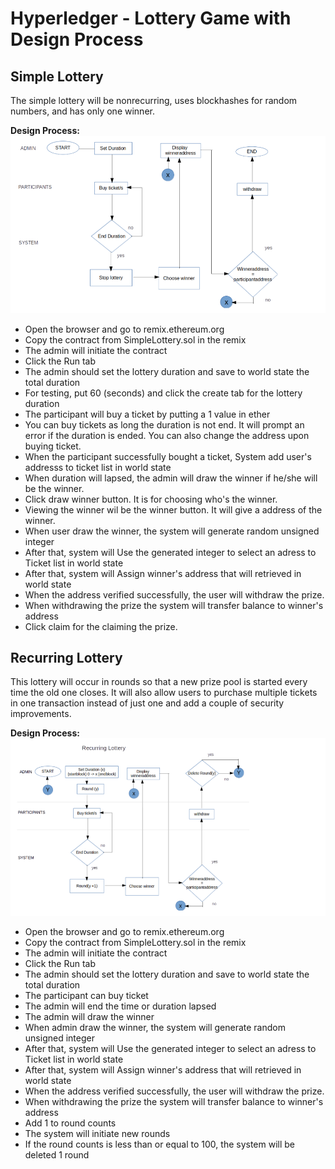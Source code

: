 # Hyperledger - Lottery Game with Design Process <br>

## Simple Lottery
The simple lottery will be nonrecurring, uses blockhashes for random numbers, and has only one winner. <br>

**Design Process:** <br>
![alt text](https://github.com/cmiasmalbas/lottery/blob/master/SimpleLottery.png)

+ Open the browser and go to remix.ethereum.org 
+ Copy the contract from SimpleLottery.sol in the remix
+ The admin will initiate the contract
+ Click the Run tab
+ The admin should set the lottery duration and save to world state the total duration
+ For testing, put 60 (seconds) and click the create tab for the lottery duration
+ The participant will buy a ticket by putting a 1 value in ether 
+ You can buy tickets as long the duration is not end. It will prompt an error if the duration is ended. You can also change the address upon buying ticket.
+ When the participant successfully bought a ticket, System add user's addresss to ticket list in world state
+ When duration will lapsed, the admin will draw the winner if he/she will be the winner.
+ Click draw winner button. It is for choosing who's the winner.
+ Viewing the winner wil be the winner button. It will give a address of the winner.
+ When user draw the winner, the system will generate random unsigned integer
+ After that, system will Use the generated integer to select an adress to Ticket list in world state
+ After that, system will Assign winner's address that will retrieved in world state
+ When the address verified successfully, the user will withdraw the prize.
+ When withdrawing the prize the system will transfer balance to winner's address
+ Click claim for the claiming the prize.
## Recurring Lottery
This lottery will occur in rounds so that a new prize pool is started every time the old one closes. It will also allow users to purchase multiple tickets in one transaction instead of just one and add a couple of security improvements. <br>

**Design Process:** <br>
![alt text](https://github.com/cmiasmalbas/lottery/blob/master/RecurringLottery.png)

+ Open the browser and go to remix.ethereum.org 
+ Copy the contract from SimpleLottery.sol in the remix
+ The admin will initiate the contract
+ Click the Run tab
+ The admin should set the lottery duration and save to world state the total duration
+ The participant can buy ticket
+ The admin will end the time or duration lapsed
+ The admin will draw the winner
+ When admin draw the winner, the system will generate random unsigned integer
+ After that, system will Use the generated integer to select an adress to Ticket list in world state
+ After that, system will Assign winner's address that will retrieved in world state
+ When the address verified successfully, the user will withdraw the prize.
+ When withdrawing the prize the system will transfer balance to winner's address
+ Add 1 to round counts
+ The system will initiate new rounds
+ If the round counts is less than or equal to 100, the system will be deleted 1 round

